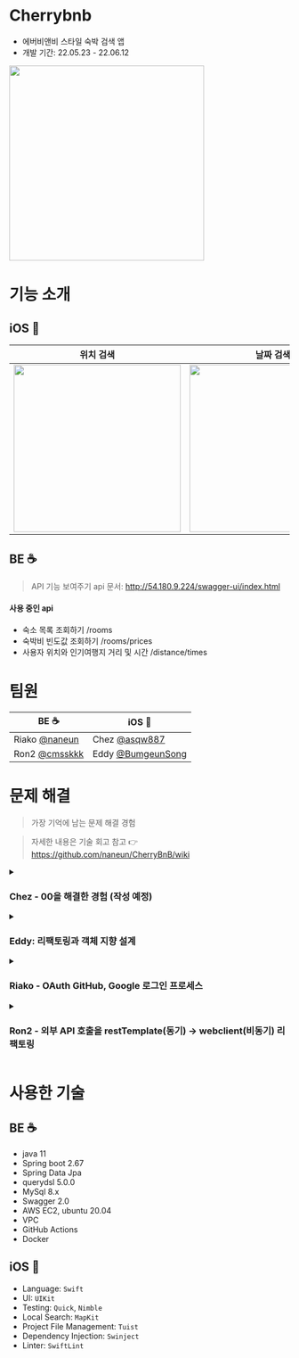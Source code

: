 # Cherrybnb
- 에버비앤비 스타일 숙박 검색 앱
- 개발 기간: 22.05.23 - 22.06.12

<img src="https://user-images.githubusercontent.com/17468015/173228081-17b727e3-2395-4999-8bfc-5e4d8f472658.png" width="350">


# 기능 소개

## iOS 


|   위치 검색    |   날짜 검색   |   가격 검색    |
| :----------: | :--------: | :----------: |
|  <img src="https://user-images.githubusercontent.com/17468015/173227973-4daf7840-bc63-47f8-abfd-f4dd029a82c8.gif" width="300"> | <img src="https://user-images.githubusercontent.com/17468015/172120869-0b5b1cb6-1dbc-4a17-9655-87b474d03272.gif" width="300">  | <img src="https://user-images.githubusercontent.com/59790540/172773103-21ad4046-28f2-4428-a807-cd858000371d.gif" width="300">  |





## BE ☕

> API 기능 보여주기
api 문서: http://54.180.9.224/swagger-ui/index.html

#### 사용 중인 api
- 숙소 목록 조회하기 /rooms
- 숙박비 빈도값 조회하기 /rooms/prices
- 사용자 위치와 인기여행지 거리 및 시간 /distance/times

# 팀원

|    BE ☕  |   iOS     |
| -------- | ---------- |
|  Riako [@naneun](https://github.com/naneun)  |  Chez [@asqw887](https://github.com/asqw887)  |
|  Ron2 [@cmsskkk](https://github.com/cmsskkk) |  Eddy [@BumgeunSong](https://github.com/BumgeunSong)  |

# 문제 해결
> 가장 기억에 남는 문제 해결 경험

> 자세한 내용은 기술 회고 참고 👉 https://github.com/naneun/CherryBnB/wiki

<details>
<summary> 
<h3>Chez - 00을 해결한 경험 (작성 예정)</h3>
</summary>

- 어떻게 만드는 게 목표였는지,
- 어떤 문제가 있었는지,
- 문제를 해결하기 위해 어떤 시도를 했는지,
- 어떻게 해결했는지.
</details>

<details>
<summary> 
<h3>Eddy: 리팩토링과 객체 지향 설계</h3>
</summary>

* 이번 프로젝트의 중점 학습 목표는, 리팩토링과 객체 지향 설계였다.
	* **전체 개발 시간의 50% 이상을 리팩토링에 사용**한 것 같다. 객체의 역할을 의미있게 나누기 위해서 이렇게도 바꿔보고, 저렇게도 바꿔보고 다양한 시도를 했다. 
	* 커스텀 캘린더 기능 구현과 Quick을 이용한 단위 테스트도 있었지만, 그 중에서도 **거대 뷰 컨트롤러를 해체**하고 의존성을 역전시켜 결합도를 낮춘 것이 기억에 남는다.

* 문제 1: 초기에는 위치 검색과 관련된 **모든 역할이 `LocationSearchViewController`에 몰려 있었다.**
	* 이 ViewController의 관심사를 분리해주기 위해 다음과 같은 것들을 시도했다.
	* `CollectionView`의 `DataSource`, `Delegate`를 별도의 객체로 분리했다.
	* 데이터 페칭 로직을 모델로 분리했다.
	* 분리된 객체 간의 데이터 흐름을 일관성있게 만들기 위해 Closure, Delegate의 사용 기준을 세웠다.
	* 상위 컨트롤러와 하위 컨트롤러가 모두 추상 타입에 의존하도록 의존성 역전시켰다. Swinject 라이브러리의 `DIContainer`를 사용해서 의존성을 주입했다.

* 문제 2: **Delegate를 분리**했을 때 오히려 결합도가 높아지고 실행 흐름이 복잡해지는 문제가 있었다.
	* `Delegate`가 `DataSource`나 상위 `ViewController`의 인스턴스 변수를 많이 참조하기 때문이었다. 
  * 무조건적인 분리보다 `DataSource`와 상위 `ViewController` 중 하나에 합치는 것이 낫다고 판단했다. 
  * **상황에 따라 적절한 응집도와 결합도를 만드는 방법은 달라질 수 있다**는 것을 배웠다.

* 문제 3: 구조가 복잡해지면서, **가독성 좋은 코드**를 만드는데 노력이 많이 필요했다.
	* 객체를 분리하고, 관계를 추상화하다보면 자연스럽게 구조가 복잡해진다.
	* 위치 검색 기능 하나만 봐도, `ViewController` 1개, 화면 UI 요소 3개, 하위 컨트롤러 3개, 데이터 페칭 모델 3개, 각 의존성을 추상화하는 프로토콜 6개 등 많은 부품들이 존재하게 되었다.
	* 별도의 조치를 취하지 않으면, 코드의 실행 흐름 파악은 어려워지고 가독성은 낮아진다.
	* 최대한 **클린 코드** 원칙을 적용하고자 노력했다.
	* 일관성 있는 커뮤니케이션 패턴을 사용했다. 함수를 별도로 추출해 작게 쪼갰다. 
	* 타입에 alias를 붙여주거나, 작게 쪼갠 함수와 객체의 네이밍을 통일했다.
  * 훨씬 더 이해하기 쉽고, 단순한 코드로 바꿀 수 있었다.
</details>

<details>
<summary> 
<h3>Riako - OAuth GitHub, Google 로그인 프로세스</h3>
</summary>
- [간단한 OAuth 기능 구현하기](https://velog.io/@naneun/Spring-Boot-OAuth-GitHub-Google-%EB%A1%9C%EA%B7%B8%EC%9D%B8)
</details>

<details>
<summary> 
<h3>Ron2 - 외부 API 호출을 restTemplate(동기) -> webclient(비동기) 리팩토링</h3>
</summary>
- [RestTemplate에서 WebClient로 리팩토링해보기](https://velog.io/@cmsskkk/RestTemplate-WebClient-refactoring)
</details>

# 사용한 기술

## BE ☕

- java 11
- Spring boot 2.67
- Spring Data Jpa
- querydsl 5.0.0
- MySql 8.x
- Swagger 2.0
- AWS EC2, ubuntu 20.04
- VPC 
- GitHub Actions
- Docker

## iOS 
- Language: `Swift`
- UI: `UIKit`
- Testing: `Quick`, `Nimble`
- Local Search: `MapKit`
- Project File Management: `Tuist`
- Dependency Injection: `Swinject`
- Linter: `SwiftLint`
